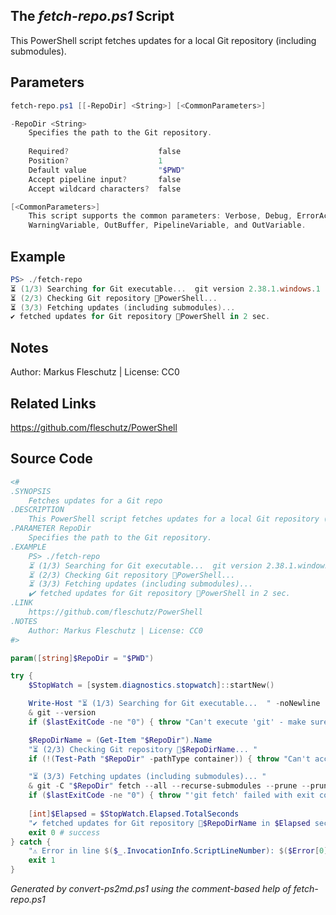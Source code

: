 ## The *fetch-repo.ps1* Script

This PowerShell script fetches updates for a local Git repository (including submodules).

## Parameters
```powershell
fetch-repo.ps1 [[-RepoDir] <String>] [<CommonParameters>]

-RepoDir <String>
    Specifies the path to the Git repository.
    
    Required?                    false
    Position?                    1
    Default value                "$PWD"
    Accept pipeline input?       false
    Accept wildcard characters?  false

[<CommonParameters>]
    This script supports the common parameters: Verbose, Debug, ErrorAction, ErrorVariable, WarningAction, 
    WarningVariable, OutBuffer, PipelineVariable, and OutVariable.
```

## Example
```powershell
PS> ./fetch-repo
⏳ (1/3) Searching for Git executable...  git version 2.38.1.windows.1
⏳ (2/3) Checking Git repository 📂PowerShell...
⏳ (3/3) Fetching updates (including submodules)...
✔️ fetched updates for Git repository 📂PowerShell in 2 sec.

```

## Notes
Author: Markus Fleschutz | License: CC0

## Related Links
https://github.com/fleschutz/PowerShell

## Source Code
```powershell
<#
.SYNOPSIS
	Fetches updates for a Git repo
.DESCRIPTION
	This PowerShell script fetches updates for a local Git repository (including submodules).
.PARAMETER RepoDir
	Specifies the path to the Git repository.
.EXAMPLE
	PS> ./fetch-repo
	⏳ (1/3) Searching for Git executable...  git version 2.38.1.windows.1
	⏳ (2/3) Checking Git repository 📂PowerShell...
	⏳ (3/3) Fetching updates (including submodules)...
	✔️ fetched updates for Git repository 📂PowerShell in 2 sec.
.LINK
	https://github.com/fleschutz/PowerShell
.NOTES
	Author: Markus Fleschutz | License: CC0
#>

param([string]$RepoDir = "$PWD")

try {
	$StopWatch = [system.diagnostics.stopwatch]::startNew()

	Write-Host "⏳ (1/3) Searching for Git executable...  " -noNewline
	& git --version
	if ($lastExitCode -ne "0") { throw "Can't execute 'git' - make sure Git is installed and available" }

	$RepoDirName = (Get-Item "$RepoDir").Name
	"⏳ (2/3) Checking Git repository 📂$RepoDirName... "
	if (!(Test-Path "$RepoDir" -pathType container)) { throw "Can't access folder: $RepoDir" }

	"⏳ (3/3) Fetching updates (including submodules)... "
	& git -C "$RepoDir" fetch --all --recurse-submodules --prune --prune-tags --force 
	if ($lastExitCode -ne "0") { throw "'git fetch' failed with exit code $lastExitCode" }
	
	[int]$Elapsed = $StopWatch.Elapsed.TotalSeconds
	"✔️ fetched updates for Git repository 📂$RepoDirName in $Elapsed sec."
	exit 0 # success
} catch {
	"⚠️ Error in line $($_.InvocationInfo.ScriptLineNumber): $($Error[0])"
	exit 1
}
```

*Generated by convert-ps2md.ps1 using the comment-based help of fetch-repo.ps1*
